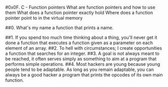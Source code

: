 #0x0F. C - Function pointers
What are function pointers and how to use them
What does a function pointer exactly hold
Where does a function pointer point to in the virtual memory

##0. What's my name
a function that prints a name.

##1. If you spend too much time thinking about a thing, you'll never get it done
a function that executes a function given as a parameter on each element of an array.
##2. To hell with circumstances; I create opportunities
a function that searches for an integer.
##3. A goal is not always meant to be reached, it often serves simply as something to aim at
a program that performs simple operations.
##4. Most hackers are young because young people tend to be adaptable. As long as you remain adaptable, you can always be a good hacker
a program that prints the opcodes of its own main function.
